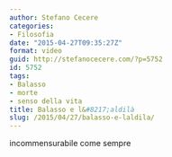 ```yaml
---
author: Stefano Cecere
categories:
- Filosofia
date: "2015-04-27T09:35:27Z"
format: video
guid: http://stefanocecere.com/?p=5752
id: 5752
tags:
- Balasso
- morte
- senso della vita
title: Balasso e l&#8217;aldilà
slug: /2015/04/27/balasso-e-laldila/
---
```


incommensurabile come sempre

<div class="jetpack-video-wrapper">
</div>